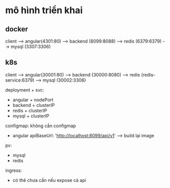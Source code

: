 # mô hình triển khai

## docker

client --> angular(4301:80) --> backend (8099:8088) --> redis (6379:6379) --> mysql (3307:3306)

## k8s

client --> angular(30001:80) --> backend (30000:8080) --> redis (redis-service:6379) --> mysql (30002:3306)

deployment + svc:

- angular + nodePort
- backend + clusterIP
- redis + clusterIP
- mysql + clusterIP

configmap: không cần configmap

- angular
apiBaseUrl: '<http://localhost:8099/api/v1>' --> build lại image

pv:

- mysql
- redis

ingress:

- có thẻ chưa cần nếu expose cả api
